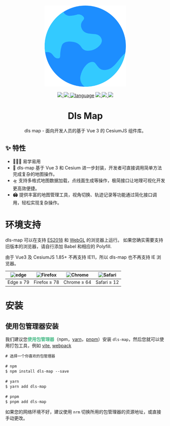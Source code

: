 <!--
 * @Author: Kang
 * @Date: 2024-10-09 17:18:54
 * @Last Modified by: Kang
 * @LastEditTime: 2024-10-11 17:25:28
-->
<p align="center">
  <img width="256px" src="https://raw.githubusercontent.com/kangshuolei/dls-map-doc/refs/heads/main/earth.svg">
</p>

<p align="center">
  <a href="https://github.com/kangshuolei/dls-map/blob/master/.github/workflows/main.yml" target="_blank">
    <img src="https://img.shields.io/github/actions/workflow/status/zouyaoji/vue-cesium/publish-npm.yml?style=plastic">
  </a>
  <a href="https://www.npmjs.com/package/dls-map" target="_blank">
    <img src="https://img.shields.io/npm/v/dls-map?style=plastic">
  </a>
   <a href="#badge"><img src="https://img.shields.io/github/languages/top/kangshuolei/dls-map" alt="language"></a>
  <a href="https://npmcharts.com/compare/dls-map?minimal=true" target="_blank">
    <img src="https://img.shields.io/npm/dm/dls-map?style=plastic">
  </a>
  <a href="https://github.com/kangshuolei/dls-map/blob/master/LICENSE" target="_blank">
    <img src="https://img.shields.io/github/license/kangshuolei/dls-map?style=plastic">
  </a>
  <a href="https://github.com/kangshuolei/dls-map/stargazers" target="_blank">
    <img src="https://img.shields.io/github/stars/kangshuolei/dls-map?style=plastic" />
  </a>
  <br>
</p>

<div align="center">

# Dls Map


dls map - 面向开发人员的基于 Vue 3 的 CesiumJS 组件库。

</div>

## ✨ 特性

- 🏄🏼‍♂️ 易学易用
- 🔋 dls-map 基于 Vue 3 和 Cesium 进一步封装，开发者可直接调用简单方法完成复杂的地图操作。
- 🛸 支持多格式地图数据加载，点线面生成等操作，极简接口让地理可视化开发更高效便捷。
- 🏟️ 提供丰富的地图管理工具，视角切换、轨迹记录等功能通过简化接口调用，轻松实现复杂操作。


# 环境支持

dls-map 可以在支持 [ES2018](https://caniuse.com/?feats=mdn-javascript_builtins_regexp_dotall,mdn-javascript_builtins_regexp_lookbehind_assertion,mdn-javascript_builtins_regexp_named_capture_groups,mdn-javascript_builtins_regexp_property_escapes,mdn-javascript_builtins_symbol_asynciterator,mdn-javascript_functions_method_definitions_async_generator_methods,mdn-javascript_grammar_template_literals_template_literal_revision,mdn-javascript_operators_destructuring_rest_in_objects,mdn-javascript_operators_spread_spread_in_destructuring,promise-finally) 和 [WebGL](https://caniuse.com/webgl) 的浏览器上运行。 如果您确实需要支持旧版本的浏览器，请自行添加 Babel 和相应的 Polyfill.

由于 Vue3 及 CesiumJS 1.85+ 不再支持 IE11，所以 dls-map 也不再支持 IE 浏览器。

| ![edge](https://unpkg.com/@browser-logos/edge/edge_32x32.png) | ![Firefox](https://unpkg.com/@browser-logos/firefox/firefox_32x32.png) | ![Chrome](https://unpkg.com/@browser-logos/chrome/chrome_32x32.png) | ![Safari](https://unpkg.com/@browser-logos/safari/safari_32x32.png) |
| :-----------------------------------------------------------: | :--------------------------------------------------------------------: | :-----------------------------------------------------------------: | :-----------------------------------------------------------------: |
|                           Edge ≥ 79                           |                              Firefox ≥ 78                              |                             Chrome ≥ 64                             |                             Safari ≥ 12                             |


# 安装

## 使用包管理器安装

我们建议您<span style="color: rgb(66 184 131);"><b>使用包管理器</b></span>（npm，[yarn](https://classic.yarnpkg.com/lang/en/)，[pnpm](https://pnpm.io/zh/)）安装 `dls-map`，然后您就可以使用打包工具，例如 [vite](https://vitejs.dev), [webpack](https://webpack.js.org/)

```shell
# 选择一个你喜欢的包管理器

# npm
$ npm install dls-map --save

# yarn
$ yarn add dls-map

# pnpm
$ pnpm add dls-map
```

如果您的网络环境不好，建议使用 `nrm` 切换所用的包管理器的资源地址，或直接手动更改。
